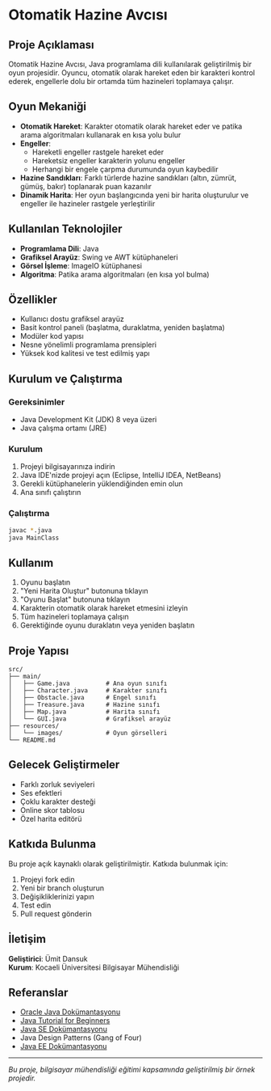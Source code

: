 # Otomatik Hazine Avcısı

## Proje Açıklaması

Otomatik Hazine Avcısı, Java programlama dili kullanılarak geliştirilmiş bir oyun projesidir. Oyuncu, otomatik olarak hareket eden bir karakteri kontrol ederek, engellerle dolu bir ortamda
tüm hazineleri toplamaya çalışır.

## Oyun Mekaniği

- **Otomatik Hareket**: Karakter otomatik olarak hareket eder ve patika arama algoritmaları kullanarak en kısa yolu bulur
- **Engeller**: 
  - Hareketli engeller rastgele hareket eder
  - Hareketsiz engeller karakterin yolunu engeller
  - Herhangi bir engele çarpma durumunda oyun kaybedilir
- **Hazine Sandıkları**: Farklı türlerde hazine sandıkları (altın, zümrüt, gümüş, bakır) toplanarak puan kazanılır
- **Dinamik Harita**: Her oyun başlangıcında yeni bir harita oluşturulur ve engeller ile hazineler rastgele yerleştirilir

## Kullanılan Teknolojiler

- **Programlama Dili**: Java
- **Grafiksel Arayüz**: Swing ve AWT kütüphaneleri
- **Görsel İşleme**: ImageIO kütüphanesi
- **Algoritma**: Patika arama algoritmaları (en kısa yol bulma)

## Özellikler

- Kullanıcı dostu grafiksel arayüz
- Basit kontrol paneli (başlatma, duraklatma, yeniden başlatma)
- Modüler kod yapısı
- Nesne yönelimli programlama prensipleri
- Yüksek kod kalitesi ve test edilmiş yapı

## Kurulum ve Çalıştırma

### Gereksinimler
- Java Development Kit (JDK) 8 veya üzeri
- Java çalışma ortamı (JRE) 

### Kurulum
1. Projeyi bilgisayarınıza indirin
2. Java IDE'nizde projeyi açın (Eclipse, IntelliJ IDEA, NetBeans)
3. Gerekli kütüphanelerin yüklendiğinden emin olun
4. Ana sınıfı çalıştırın

### Çalıştırma
```bash
javac *.java
java MainClass
```

## Kullanım

1. Oyunu başlatın
2. "Yeni Harita Oluştur" butonuna tıklayın
3. "Oyunu Başlat" butonuna tıklayın
4. Karakterin otomatik olarak hareket etmesini izleyin
5. Tüm hazineleri toplamaya çalışın
6. Gerektiğinde oyunu duraklatın veya yeniden başlatın

## Proje Yapısı

```
src/
├── main/
│   ├── Game.java          # Ana oyun sınıfı
│   ├── Character.java     # Karakter sınıfı
│   ├── Obstacle.java      # Engel sınıfı
│   ├── Treasure.java      # Hazine sınıfı
│   ├── Map.java           # Harita sınıfı
│   └── GUI.java           # Grafiksel arayüz
├── resources/
│   └── images/            # Oyun görselleri
└── README.md
```


## Gelecek Geliştirmeler

- Farklı zorluk seviyeleri
- Ses efektleri
- Çoklu karakter desteği
- Online skor tablosu
- Özel harita editörü

## Katkıda Bulunma

Bu proje açık kaynaklı olarak geliştirilmiştir. Katkıda bulunmak için:

1. Projeyi fork edin
2. Yeni bir branch oluşturun
3. Değişikliklerinizi yapın
4. Test edin
5. Pull request gönderin

## İletişim

**Geliştirici**: Ümit Dansuk  
**Kurum**: Kocaeli Üniversitesi Bilgisayar Mühendisliği 

## Referanslar

- [Oracle Java Dokümantasyonu](https://docs.oracle.com/javase/)
- [Java Tutorial for Beginners](https://www.w3schools.com/java/)
- [Java SE Dokümantasyonu](https://docs.oracle.com/en/java/javase/)
- Java Design Patterns (Gang of Four)
- [Java EE Dokümantasyonu](https://docs.oracle.com/javaee/)

---

*Bu proje, bilgisayar mühendisliği eğitimi kapsamında geliştirilmiş bir örnek projedir.*
